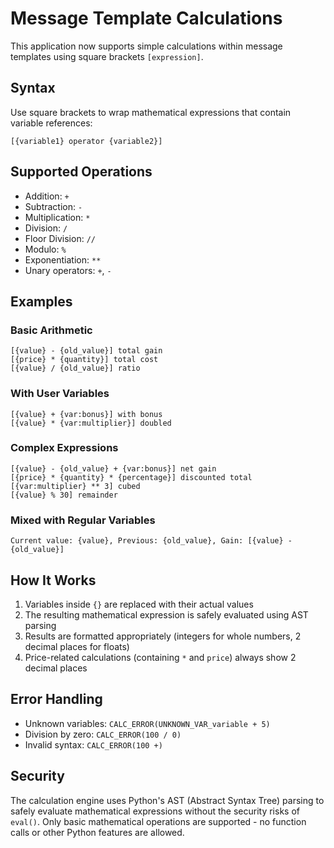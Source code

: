# Message Template Calculations

This application now supports simple calculations within message templates using square brackets `[expression]`.

## Syntax

Use square brackets to wrap mathematical expressions that contain variable references:

```
[{variable1} operator {variable2}]
```

## Supported Operations

- Addition: `+`
- Subtraction: `-`
- Multiplication: `*`
- Division: `/`
- Floor Division: `//`
- Modulo: `%`
- Exponentiation: `**`
- Unary operators: `+`, `-`

## Examples

### Basic Arithmetic
```
[{value} - {old_value}] total gain
[{price} * {quantity}] total cost
[{value} / {old_value}] ratio
```

### With User Variables
```
[{value} + {var:bonus}] with bonus
[{value} * {var:multiplier}] doubled
```

### Complex Expressions
```
[{value} - {old_value} + {var:bonus}] net gain
[{price} * {quantity} * {percentage}] discounted total
[{var:multiplier} ** 3] cubed
[{value} % 30] remainder
```

### Mixed with Regular Variables
```
Current value: {value}, Previous: {old_value}, Gain: [{value} - {old_value}]
```

## How It Works

1. Variables inside `{}` are replaced with their actual values
2. The resulting mathematical expression is safely evaluated using AST parsing
3. Results are formatted appropriately (integers for whole numbers, 2 decimal places for floats)
4. Price-related calculations (containing `*` and `price`) always show 2 decimal places

## Error Handling

- Unknown variables: `CALC_ERROR(UNKNOWN_VAR_variable + 5)`
- Division by zero: `CALC_ERROR(100 / 0)`
- Invalid syntax: `CALC_ERROR(100 +)`

## Security

The calculation engine uses Python's AST (Abstract Syntax Tree) parsing to safely evaluate mathematical expressions without the security risks of `eval()`. Only basic mathematical operations are supported - no function calls or other Python features are allowed.